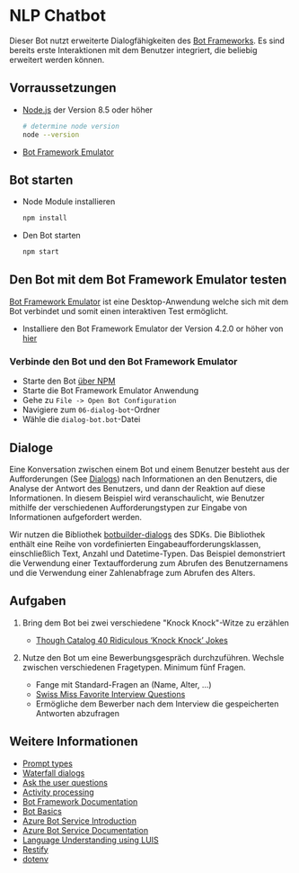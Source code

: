 # NLP Chatbot

Dieser Bot nutzt erweiterte Dialogfähigkeiten des [Bot Frameworks][1].
Es sind bereits erste Interaktionen mit dem Benutzer integriert, die beliebig erweitert werden können.

## Vorraussetzungen

- [Node.js][4] der Version 8.5 oder höher

    ```bash
    # determine node version
    node --version
    ```

- [Bot Framework Emulator][5]

## Bot starten

- Node Module installieren

    ```bash
    npm install
    ```

- Den Bot starten

    ```bash
    npm start
    ```

## Den Bot mit dem Bot Framework Emulator testen

[Bot Framework Emulator][5] ist eine Desktop-Anwendung welche sich mit dem Bot verbindet und somit einen interaktiven Test ermöglicht.

- Installiere den Bot Framework Emulator der Version 4.2.0 or höher von [hier][6]

### Verbinde den Bot und den Bot Framework Emulator

- Starte den Bot [über NPM](#Bot-starten)
- Starte die Bot Framework Emulator Anwendung
- Gehe zu `File -> Open Bot Configuration`
- Navigiere zum `06-dialog-bot`-Ordner
- Wähle die `dialog-bot.bot`-Datei

## Dialoge

Eine Konversation zwischen einem Bot und einem Benutzer besteht aus der Aufforderungen (See [Dialogs](Dialogs.md)) nach Informationen an den Benutzers, die Analyse der Antwort des Benutzers, und dann der Reaktion auf diese Informationen. In diesem Beispiel wird veranschaulicht, wie Benutzer mithilfe der verschiedenen Aufforderungstypen zur Eingabe von Informationen aufgefordert werden.

Wir nutzen die Bibliothek [botbuilder-dialogs][27] des SDKs.
Die Bibliothek enthält eine Reihe von vordefinierten Eingabeaufforderungsklassen, einschließlich Text, Anzahl und Datetime-Typen. Das Beispiel demonstriert die Verwendung einer Textaufforderung zum Abrufen des Benutzernamens und die Verwendung einer Zahlenabfrage zum Abrufen des Alters.

## Aufgaben

1. Bring dem Bot bei zwei verschiedene "Knock Knock"-Witze zu erzählen
    - [Though Catalog 40 Ridiculous ‘Knock Knock’ Jokes](https://thoughtcatalog.com/melanie-berliet/2015/09/40-ridiculous-knock-knock-jokes-thatll-get-you-a-laugh-on-demand/)

2. Nutze den Bot um eine Bewerbungsgespräch durchzuführen. Wechsle zwischen verschiedenen Fragetypen. Minimum fünf Fragen.
    - Fange mit Standard-Fragen an (Name, Alter, ...)
    - [Swiss Miss Favorite Interview Questions](https://www.swiss-miss.com/2017/07/my-favorite-interview-questions.html)
    - Ermögliche dem Bewerber nach dem Interview die gespeicherten Antworten abzufragen

## Weitere Informationen

- [Prompt types][12]
- [Waterfall dialogs][13]
- [Ask the user questions][14]
- [Activity processing][15]
- [Bot Framework Documentation][20]
- [Bot Basics][32]
- [Azure Bot Service Introduction][21]
- [Azure Bot Service Documentation][22]
- [Language Understanding using LUIS][11]
- [Restify][30]
- [dotenv][31]

[1]: https://dev.botframework.com
[2]: https://www.typescriptlang.org
[3]: https://www.typescriptlang.org/#download-links
[4]: https://nodejs.org
[5]: https://github.com/microsoft/botframework-emulator
[6]: https://github.com/Microsoft/BotFramework-Emulator/releases
[7]: https://docs.microsoft.com/en-us/cli/azure/?view=azure-cli-latest
[8]: https://docs.microsoft.com/en-us/cli/azure/install-azure-cli?view=azure-cli-latest
[9]: https://github.com/Microsoft/botbuilder-tools/tree/master/packages/MSBot
[10]: https://portal.azure.com
[11]: https://www.luis.ai
[12]: https://docs.microsoft.com/en-us/azure/bot-service/bot-builder-prompts?view=azure-bot-service-4.0&tabs=javascript
[13]: https://docs.microsoft.com/en-us/javascript/api/botbuilder-dialogs/waterfall
[14]: https://docs.microsoft.com/en-us/azure/bot-service/bot-builder-tutorial-waterfall?view=azure-bot-service-4.0&tabs=jstab
[15]: https://docs.microsoft.com/en-us/azure/bot-service/bot-builder-concept-activity-processing?view=azure-bot-service-4.0
[20]: https://docs.botframework.com
[21]: https://docs.microsoft.com/en-us/azure/bot-service/bot-service-overview-introduction?view=azure-bot-service-4.0
[22]: https://docs.microsoft.com/en-us/azure/bot-service/?view=azure-bot-service-4.0
[27]: https://github.com/microsoft/botbuilder-js/tree/master/libraries/botbuilder-dialogs
[30]: https://www.npmjs.com/package/restify
[31]: https://www.npmjs.com/package/dotenv
[32]: https://docs.microsoft.com/en-us/azure/bot-service/bot-builder-basics?view=azure-bot-service-4.0
[40]: https://aka.ms/azuredeployment